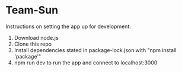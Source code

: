 # Team-Sun
Instructions on setting the app up for development.
1. Download node.js
2. Clone this repo
3. Install dependencies stated in package-lock.json with "npm install 'package'"
4. npm run dev to run the app and connect to localhost:3000
